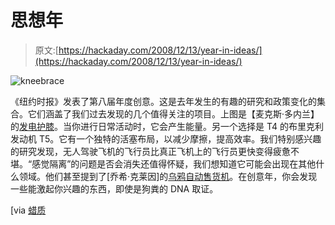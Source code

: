 # 思想年

> 原文:[https://hackaday.com/2008/12/13/year-in-ideas/](https://hackaday.com/2008/12/13/year-in-ideas/)

![kneebrace](../Images/ca842a8c4ccb6e70a05f39f7d61d0925.png "kneebrace")

《纽约时报》发表了第八届年度创意。这是去年发生的有趣的研究和政策变化的集合。它们涵盖了我们过去发现的几个值得关注的项目。上图是【麦克斯·多内兰】的[发电护膝](http://blog.wired.com/wiredscience/2008/02/knee-brace-harv.html "Knee Brace Harvests Power from Walking | Wired Science from Wired.com")。当你进行日常活动时，它会产生能量。另一个选择是 T4 的布里克利发动机 T5。它有一个独特的活塞布局，以减少摩擦，提高效率。我们特别感兴趣的研究发现，无人驾驶飞机的飞行员比真正飞机上的飞行员更快变得疲惫不堪。“感觉隔离”的问题是否会消失还值得怀疑，我们想知道它可能会出现在其他什么领域。他们甚至提到了[乔希·克莱因]的[乌鸦自动售货机](http://www.wireless.is/projects/crows/ "Joshua Klein, Mobile, Personal, and Future Technology Specialist")。在创意年，你会发现一些能激起你兴趣的东西，即使是狗粪的 DNA 取证。

[via [蜡质](http://waxy.org/links/ "Links Miniblog")